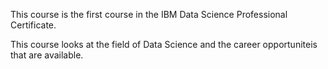 This course is the first course in the IBM Data Science Professional Certificate.

This course looks at the field of Data Science and the career opportuniteis that are available.
